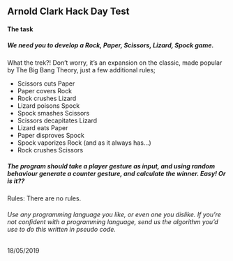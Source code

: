 ## Arnold Clark Hack Day Test
#### The task

##### We need you to develop a Rock, Paper, Scissors, Lizard, Spock game.
What the trek?! Don’t worry, it’s an expansion on the classic, made popular by
The Big Bang Theory, just a few additional rules;

* Scissors cuts Paper
* Paper covers Rock
* Rock crushes Lizard
* Lizard poisons Spock
* Spock smashes Scissors
* Scissors decapitates Lizard
* Lizard eats Paper
* Paper disproves Spock
* Spock vaporizes Rock
(and as it always has...)
* Rock crushes Scissors

<h5> The program should take a player gesture as input, and using random behaviour generate a counter gesture, and calculate the winner. Easy! Or is it??</h5> Rules: There are no rules.

<h6>Use any programming language you like, or even one you dislike. If you’re not
confident with a programming language, send us the algorithm you’d use to do
this written in pseudo code.</h6>

18/05/2019
